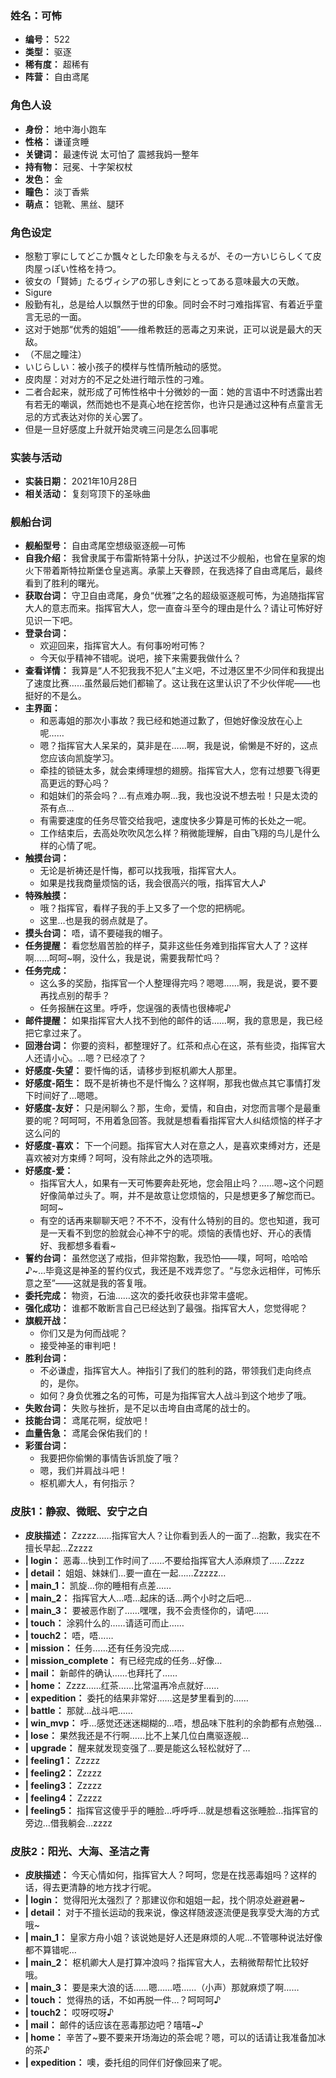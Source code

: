 ### 姓名：可怖
* **编号：** 522
* **类型：** 驱逐
* **稀有度：** 超稀有
* **阵营：** 自由鸢尾


### 角色人设
* **身份：** 地中海小跑车
* **性格：** 谦谨贪睡
* **关键词：** 最速传说 太可怕了 震撼我妈一整年
* **持有物：** 冠冕、十字架权杖
* **发色：** 金
* **瞳色：** 淡丁香紫
* **萌点：** 铠靴、黑丝、腿环


### 角色设定
* 慇懃丁寧にしてどこか飄々とした印象を与えるが、その一方いじらしくて皮肉屋っぽい性格を持つ。
* 彼女の「賢姉」たるヴィシアの邪しき剣にとってある意味最大の天敵。
* Sigure
* 殷勤有礼，总是给人以飘然于世的印象。同时会不时刁难指挥官、有着近乎童言无忌的一面。
* 这对于她那“优秀的姐姐”——维希教廷的恶毒之刃来说，正可以说是最大的天敌。
* （不屈之瞳注）
* いじらしい：被小孩子的模样与性情所触动的感觉。
* 皮肉屋：对对方的不足之处进行暗示性的刁难。
* 二者合起来，就形成了可怖性格中十分微妙的一面：她的言语中不时透露出若有若无的嘲讽，然而她也不是真心地在挖苦你，也许只是通过这种有点童言无忌的方式表达对你的关心罢了。
* 但是一旦好感度上升就开始灵魂三问是怎么回事呢


### 实装与活动
* **实装日期：** 2021年10月28日
* **相关活动：** 复刻穹顶下的圣咏曲


### 舰船台词
* **舰船型号：** 自由鸢尾空想级驱逐舰—可怖
* **自我介绍：** 我曾隶属于布雷斯特第十分队，护送过不少舰船，也曾在皇家的炮火下带着斯特拉斯堡仓皇逃离。承蒙上天眷顾，在我选择了自由鸢尾后，最终看到了胜利的曙光。
* **获取台词：** 守卫自由鸢尾，身负“优雅”之名的超级驱逐舰可怖，为追随指挥官大人的意志而来。指挥官大人，您一直奋斗至今的理由是什么？请让可怖好好见识一下吧。
* **登录台词：**
  * 欢迎回来，指挥官大人。有何事吩咐可怖？
  * 今天似乎精神不错呢。说吧，接下来需要我做什么？
* **查看详情：** 我算是“人不犯我我不犯人”主义吧，不过港区里不少同伴和我提出了速度比赛……虽然最后她们都输了。这让我在这里认识了不少伙伴呢——也挺好的不是么。
* **主界面：**
  * 和恶毒姐的那次小事故？我已经和她道过歉了，但她好像没放在心上呢……
  * 嗯？指挥官大人呆呆的，莫非是在……啊，我是说，偷懒是不好的，这点您应该向凯旋学习。
  * 牵挂的锁链太多，就会束缚理想的翅膀。指挥官大人，您有过想要飞得更高更远的野心吗？
  * 和姐妹们的茶会吗？…有点难办啊…我，我也没说不想去啦！只是太烫的茶有点…
  * 有需要速度的任务尽管交给我吧，速度快多少算是可怖的长处之一呢。
  * 工作结束后，去高处吹吹风怎么样？稍微能理解，自由飞翔的鸟儿是什么样的心情了呢。
* **触摸台词：**
  * 无论是祈祷还是忏悔，都可以找我哦，指挥官大人。
  * 如果是找我商量烦恼的话，我会很高兴的哦，指挥官大人♪
* **特殊触摸：**
  * 哦？指挥官，看样子我的手上又多了一个您的把柄呢。
  * 这里…也是我的弱点就是了。
* **摸头台词：** 唔，请不要碰我的帽子。
* **任务提醒：** 看您愁眉苦脸的样子，莫非这些任务难到指挥官大人了？这样啊……呵呵~啊，没什么，我是说，需要我帮忙吗？
* **任务完成：**
  * 这么多的奖励，指挥官一个人整理得完吗？嗯嗯……啊，我是说，要不要再找点别的帮手？
  * 任务报酬在这里。呼呼，您逞强的表情也很棒呢♪
* **邮件提醒：** 如果指挥官大人找不到他的邮件的话……啊，我的意思是，我已经把它拿过来了。
* **回港台词：** 你要的资料，都整理好了。红茶和点心在这，茶有些烫，指挥官大人还请小心。…嗯？已经凉了？
* **好感度-失望：** 要忏悔的话，请移步到枢机卿大人那里。
* **好感度-陌生：** 既不是祈祷也不是忏悔么？这样啊，那我也做点其它事情打发下时间好了…嗯嗯。
* **好感度-友好：** 只是闲聊么？那，生命，爱情，和自由，对您而言哪个是最重要的呢？呵呵呵，不用着急回答。我就是想看看指挥官大人纠结烦恼的样子才这么问的
* **好感度-喜欢：** 下一个问题。指挥官大人对在意之人，是喜欢束缚对方，还是喜欢被对方束缚？呵呵，没有除此之外的选项哦。
* **好感度-爱：**
  * 指挥官大人，如果有一天可怖要奔赴死地，您会阻止吗？……嗯~这个问题好像简单过头了。啊，并不是故意让您烦恼的，只是想更多了解您而已。呵呵~
  * 有空的话再来聊聊天吧？不不不，没有什么特别的目的。您也知道，我可是一天看不到您的脸就会心神不宁的呢。烦恼的表情也好、开心的表情好、我都想多看看~
* **誓约台词：** 虽然您送了戒指，但非常抱歉，我恐怕——噗，呵呵，哈哈哈♪~…毕竟这是神圣的誓约仪式，我还是不戏弄您了。“与您永远相伴，可怖乐意之至”——这就是我的答复哦。
* **委托完成：** 物资，石油……这次的委托收获也非常丰盛呢。
* **强化成功：** 谁都不敢断言自己已经达到了最强。指挥官大人，您觉得呢？
* **旗舰开战：**
  * 你们又是为何而战呢？
  * 接受神圣的审判吧！
* **胜利台词：**
  * 不必谦虚，指挥官大人。神指引了我们的胜利的路，带领我们走向终点的，是你。
  * 如何？身负优雅之名的可怖，可是为指挥官大人战斗到这个地步了哦。
* **失败台词：** 失败与挫折，是不足以击垮自由鸢尾的战士的。
* **技能台词：** 鸢尾花啊，绽放吧！
* **血量告急：** 鸢尾会保佑我们的！
* **彩蛋台词：**
  * 我要把你偷懒的事情告诉凯旋了哦？
  * 嗯，我们并肩战斗吧！
  * 枢机卿大人，有何指示？


### 皮肤1：静寂、微眠、安宁之白
* **皮肤描述：** Zzzzz……指挥官大人？让你看到丢人的一面了…抱歉，我实在不擅长早起…Zzzzz
* **| login：** 恶毒…快到工作时间了……不要给指挥官大人添麻烦了……Zzzz
* **| detail：** 姐姐、妹妹们…要一直在一起……Zzzzz…
* **| main_1：** 凯旋…你的睡相有点差……
* **| main_2：** 指挥官大人…唔…起床的话…两个小时之后吧…
* **| main_3：** 要被恶作剧了……嘿嘿，我不会责怪你的，请吧……
* **| touch：** 涂鸦什么的……请适可而止……
* **| touch2：** 唔，唔……
* **| mission：** 任务……还有任务没完成……
* **| mission_complete：** 有已经完成的任务…好像…
* **| mail：** 新邮件的确认……也拜托了……
* **| home：** Zzzz……红茶……比常温再冷点就好……
* **| expedition：** 委托的结果非常好……这是梦里看到的……
* **| battle：** 那就…战斗吧……
* **| win_mvp：** 呼…感觉还迷迷糊糊的…唔，想品味下胜利的余韵都有点勉强…
* **| lose：** 果然我还是不行啊……比不上某几位白鹰驱逐舰…
* **| upgrade：** 醒来就发现变强了…要是能这么轻松就好了…
* **| feeling1：** Zzzzz
* **| feeling2：** Zzzzz
* **| feeling3：** Zzzzz
* **| feeling4：** Zzzzz
* **| feeling5：** 指挥官这傻乎乎的睡脸…呼呼呼…就是想看这张睡脸…指挥官的旁边…借我躺会…zzzz


### 皮肤2：阳光、大海、圣洁之青
* **皮肤描述：** 今天心情如何，指挥官大人？呵呵，您是在找恶毒姐吗？这样的话，得去更清静的地方找才行呢。
* **| login：** 觉得阳光太强烈了？那建议你和姐姐一起，找个阴凉处避避暑~
* **| detail：** 对于不擅长运动的我来说，像这样随波逐流便是我享受大海的方式哦~
* **| main_1：** 皇家方舟小姐？该说她是好人还是麻烦的人呢…不管哪种说法好像都不算错呢…
* **| main_2：** 枢机卿大人是打算冲浪吗？指挥官大人，去稍微帮帮忙比较好哦。
* **| main_3：** 要是来大浪的话……嗯……唔……（小声）那就麻烦了啊……
* **| touch：** 觉得热的话，不如再脱一件…？呵呵呵♪
* **| touch2：** 哎呀哎呀♪
* **| mail：** 邮件的话应该在恶毒那边吧？嘻嘻~♪
* **| home：** 辛苦了~要不要来开场海边的茶会呢？嗯，可以的话请让我准备加冰的茶♪
* **| expedition：** 噢，委托组的同伴们好像回来了呢。
